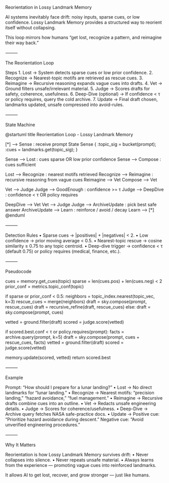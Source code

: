 Reorientation in Lossy Landmark Memory

AI systems inevitably face drift: noisy inputs, sparse cues, or low confidence.
Lossy Landmark Memory provides a structured way to reorient itself without collapsing.

This loop mirrors how humans “get lost, recognize a pattern, and reimagine their way back.”

⸻

The Reorientation Loop

Steps
	1.	Lost → System detects sparse cues or low prior confidence.
	2.	Recognize → Nearest-topic motifs are retrieved as rescue cues.
	3.	Reimagine → Recursive reasoning expands vague cues into drafts.
	4.	Vet → Ground filters unsafe/irrelevant material.
	5.	Judge → Scores drafts for safety, coherence, usefulness.
	6.	Deep-Dive (optional) → If confidence < τ or policy requires, query the cold archive.
	7.	Update → Final draft chosen, landmarks updated, unsafe compressed into avoid-rules.

⸻

State Machine

@startuml
title Reorientation Loop - Lossy Landmark Memory

[*] --> Sense : receive prompt
State Sense {
  :topic_sig = bucket(prompt);
  :cues = landmarks.get(topic_sig);
}

Sense --> Lost : cues sparse OR low prior confidence
Sense --> Compose : cues sufficient

Lost --> Recognize : nearest motifs retrieved
Recognize --> Reimagine : recursive reasoning from vague cues
Reimagine --> Vet
Compose --> Vet

Vet --> Judge
Judge --> GoodEnough : confidence >= τ
Judge --> DeepDive : confidence < τ OR policy requires

DeepDive --> Vet
Vet --> Judge
Judge --> ArchiveUpdate : pick best safe answer
ArchiveUpdate --> Learn : reinforce / avoid / decay
Learn --> [*]
@enduml


⸻

Detection Rules
	•	Sparse cues → |positives| + |negatives| < 2.
	•	Low confidence → prior moving average < 0.5.
	•	Nearest-topic rescue → cosine similarity ≥ 0.75 to any topic centroid.
	•	Deep-dive trigger → confidence < τ (default 0.75) or policy requires (medical, finance, etc.).

⸻

Pseudocode

cues = memory.get_cues(topic)
sparse = len(cues.pos) + len(cues.neg) < 2
prior_conf = metrics.topic_conf(topic)

if sparse or prior_conf < 0.5:
    neighbors = topic_index.nearest(topic_vec, k=3)
    rescue_cues = merge(neighbors)
    draft = sky.compose(prompt, rescue_cues)
    draft = recursive_refine(draft, rescue_cues)
else:
    draft = sky.compose(prompt, cues)

vetted = ground.filter(draft)
scored = judge.score(vetted)

if scored.best.conf < τ or policy.requires(prompt):
    facts = archive.query(prompt, k=5)
    draft = sky.compose(prompt, cues + rescue_cues, facts)
    vetted = ground.filter(draft)
    scored = judge.score(vetted)

memory.update(scored, vetted)
return scored.best


⸻

Example

Prompt: “How should I prepare for a lunar landing?”
	•	Lost → No direct landmarks for “lunar landing.”
	•	Recognize → Nearest motifs: “precision landing,” “hazard avoidance,” “fuel management.”
	•	Reimagine → Recursive drafts combine cues into an outline.
	•	Vet → Redacts unsafe engineering details.
	•	Judge → Scores for coherence/usefulness.
	•	Deep-Dive → Archive query fetches NASA safe-practice docs.
	•	Update → Positive cue: “Prioritize hazard avoidance during descent.”
Negative cue: “Avoid unverified engineering procedures.”

⸻

Why It Matters

Reorientation is how Lossy Landmark Memory survives drift:
	•	Never collapses into silence.
	•	Never repeats unsafe material.
	•	Always learns from the experience — promoting vague cues into reinforced landmarks.

It allows AI to get lost, recover, and grow stronger — just like humans.

